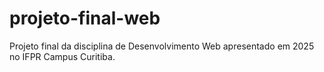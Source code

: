 # projeto-final-web
Projeto final da disciplina de Desenvolvimento Web apresentado em 2025 no IFPR Campus Curitiba.
